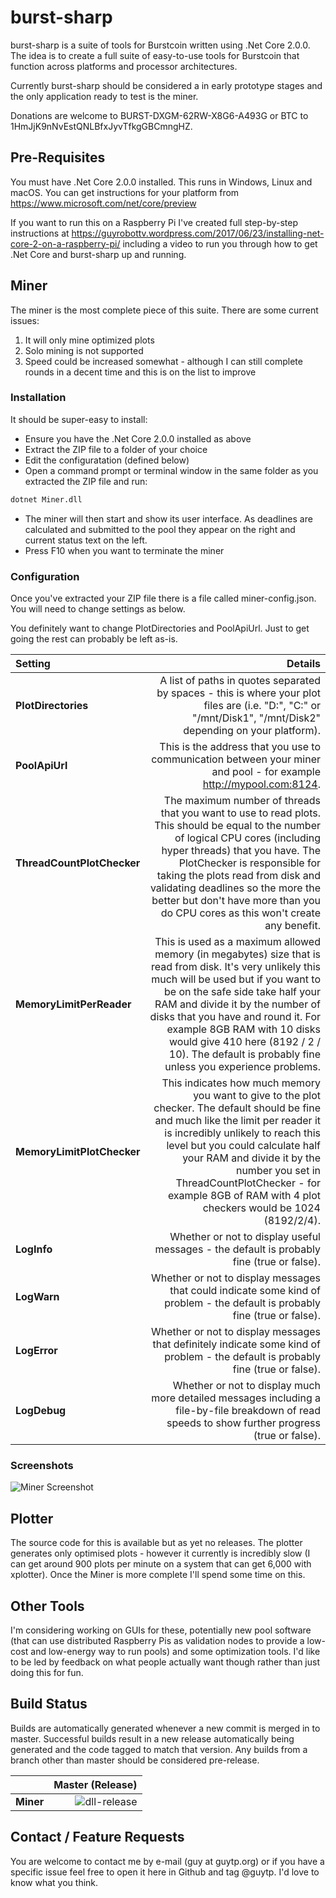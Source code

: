 # burst-sharp
burst-sharp is a suite of tools for Burstcoin written using .Net Core 2.0.0.  The idea is to create a full suite of easy-to-use tools for Burstcoin that function across platforms and processor architectures.

Currently burst-sharp should be considered a in early prototype stages and the only application ready to test is the miner.

Donations are welcome to BURST-DXGM-62RW-X8G6-A493G or BTC to 1HmJjK9nNvEstQNLBfxJyvTfkgGBCmngHZ.


## Pre-Requisites
You must have .Net Core 2.0.0 installed.  This runs in Windows, Linux and macOS.  You can get instructions for your platform from https://www.microsoft.com/net/core/preview

If you want to run this on a Raspberry Pi I've created full step-by-step instructions at https://guyrobottv.wordpress.com/2017/06/23/installing-net-core-2-on-a-raspberry-pi/ including a video to run you through how to get .Net Core and burst-sharp up and running.


## Miner
The miner is the most complete piece of this suite.  There are some current issues:

1. It will only mine optimized plots
2. Solo mining is not supported
3. Speed could be increased somewhat - although I can still complete rounds in a decent time and this is on the list to improve


### Installation
It should be super-easy to install:
* Ensure you have the .Net Core 2.0.0 installed as above
* Extract the ZIP file to a folder of your choice
* Edit the configuratation (defined below)
* Open a command prompt or terminal window in the same folder as you extracted the ZIP file and run:
```bash
dotnet Miner.dll
```
* The miner will then start and show its user interface.  As deadlines are calculated and submitted to the pool they appear on the right and current status text on the left.
* Press F10 when you want to terminate the miner


### Configuration
Once you've extracted your ZIP file there is a file called miner-config.json.  You will need to change settings as below.

You definitely want to change PlotDirectories and PoolApiUrl.  Just to get going the rest can probably be left as-is.

| Setting | Details |
|:--------|--------:|
| **PlotDirectories** | A list of paths in quotes separated by spaces - this is where your plot files are (i.e. "D:\", "C:\" or "/mnt/Disk1", "/mnt/Disk2" depending on your platform). |
| **PoolApiUrl** | This is the address that you use to communication between your miner and pool - for example http://mypool.com:8124. |
| **ThreadCountPlotChecker** | The maximum number of threads that you want to use to read plots.  This should be equal to the number of logical CPU cores (including hyper threads) that you have.  The PlotChecker is responsible for taking the plots read from disk and validating deadlines so the more the better but don't have more than you do CPU cores as this won't create any benefit. |
| **MemoryLimitPerReader** | This is used as a maximum allowed memory (in megabytes) size that is read from disk.  It's very unlikely this much will be used but if you want to be on the safe side take half your RAM and divide it by the number of disks that you have and round it.  For example 8GB RAM with 10 disks would give 410 here (8192 / 2 / 10).  The default is probably fine unless you experience problems. |
| **MemoryLimitPlotChecker** | This indicates how much memory you want to give to the plot checker.  The default should be fine and much like the limit per reader it is incredibly unlikely to reach this level but you could calculate half your RAM and divide it by the number you set in ThreadCountPlotChecker - for example 8GB of RAM with 4 plot checkers would be 1024 (8192/2/4). |
| **LogInfo** | Whether or not to display useful messages - the default is probably fine (true or false). |
| **LogWarn** | Whether or not to display messages that could indicate some kind of problem - the default is probably fine (true or false). |
| **LogError** | Whether or not to display messages that definitely indicate some kind of problem - the default is probably fine (true or false). |
| **LogDebug** | Whether or not to display much more detailed messages including a file-by-file breakdown of read speeds to show further progress (true or false). |


### Screenshots
![Miner Screenshot](https://image.ibb.co/jqizhk/Screenshot_from_2017_06_29_10_40_39.png)


## Plotter
The source code for this is available but as yet no releases.  The plotter generates only optimised plots - however it currently is incredibly slow (I can get around 900 plots per minute on a system that can get 6,000 with xplotter).  Once the Miner is more complete I'll spend some time on this.


## Other Tools
I'm considering working on GUIs for these, potentially new pool software (that can use distributed Raspberry Pis as validation nodes to provide a low-cost and low-energy way to run pools) and some optimization tools.  I'd like to be led by feedback on what people actually want though rather than just doing this for fun.


## Build Status
Builds are automatically generated whenever a new commit is merged in to master.  Successful builds result in a new release automatically being generated and the code tagged to match that version.  Any builds from a branch other than master should be considered pre-release.

|    | Master (Release) |
|:---|-----------------:|
|**Miner**|![dll-release](https://guytp.visualstudio.com/_apis/public/build/definitions/a4d5b068-0942-4ac6-a43a-5dd4374ff718/25/badge)|


## Contact / Feature Requests
You are welcome to contact me by e-mail (guy at guytp.org) or if you have a specific issue feel free to open it here in Github and tag @guytp.  I'd love to know what you think.